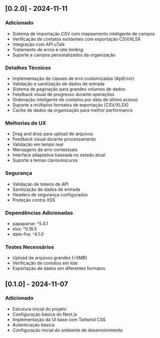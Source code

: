 ## [0.2.0] - 2024-11-11

### Adicionado
- Sistema de importação CSV com mapeamento inteligente de campos
- Verificação de contatos existentes com exportação CSV/XLSX
- Integração com API uTalk
- Tratamento de erros e rate limiting
- Suporte a campos personalizados da organização

### Detalhes Técnicos
- Implementação de classes de erro customizadas (ApiError)
- Validação e sanitização de dados de entrada
- Sistema de paginação para grandes volumes de dados
- Feedback visual de progresso durante operações
- Ordenação inteligente de contatos por data de último acesso
- Suporte a múltiplos formatos de exportação (CSV/XLSX)
- Cache de dados da organização para melhor performance

### Melhorias de UX
- Drag and drop para upload de arquivos
- Feedback visual durante processamento
- Validação em tempo real
- Mensagens de erro contextuais
- Interface adaptativa baseada no estado atual
- Suporte a temas claros/escuros

### Segurança
- Validação de tokens de API
- Sanitização de dados de entrada
- Headers de segurança configurados
- Proteção contra XSS

### Dependências Adicionadas
- papaparse: ^5.4.1
- xlsx: ^0.18.5
- date-fns: ^4.1.0

### Testes Necessários
- Upload de arquivos grandes (>5MB)
- Verificação de contatos em lote
- Exportação de dados em diferentes formatos

## [0.1.0] - 2024-11-07

### Adicionado
- Estrutura inicial do projeto
- Configuração básica do Next.js
- Implementação da UI base com Tailwind CSS
- Autenticação básica
- Configuração inicial do ambiente de desenvolvimento